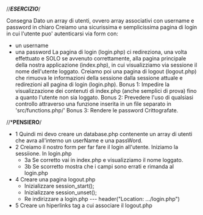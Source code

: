//*****ESERCIZIO*****/

Consegna
Dato un array di utenti, ovvero array associativi con username e password in chiaro
Creiamo una sicurissima e semplicissima pagina di login in cui l'utente puo' autenticarsi via form con:
- un username
- una password
La pagina di login (login.php) ci redireziona, una volta effettuato e SOLO se avvenuto correttamente,
alla pagina principale della nostra applicazione (index.php), in cui visualizziamo via sessione il nome dell'utente loggato.
Creiamo poi una pagina di logout (logout.php) che rimuova le informazioni della sessione dalla sessione attuale e redirezioni
all pagina di login (login.php).
Bonus 1:
Impedire la visualizzazione dei contenuti di index.php (anche semplici di prova) fino a quanto l'utente non sia loggato.
Bonus 2:
Prevedere l'uso di qualsiasi controllo attraverso una funzione inserita in un file separato in 'src/functions.php/'
Bonus 3:
Rendere le password Crittografate. 


//***PENSIERO**/
- 1 Quindi mi devo creare un database.php contenente un array di utenti che avra all'interno un userName e una passWord.
- 2 Creiamo il nostro form per far fare il login all'utente. Iniziamo la sessiione. In login.php
    - 3a Se corretto vai in index.php e visualizziamo il nome loggato. 
    - 3b Se scorretto mostra che i campi sono errati e rimanda al login.php
- 4 Creare una pagina logout.php
    - Inizializzare session_start();
    - Inizializzare session_unset();
    - Re indirizzare a login.php --- header("Location: .../login.php")
- 5 Creare un hiperlinks tag a cui associare il logout.php 


